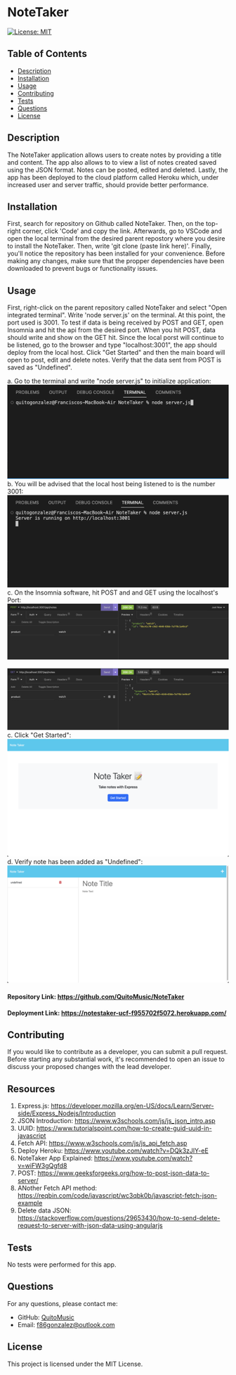 # NoteTaker

[![License: MIT](https://img.shields.io/badge/License-MIT-brightgreen.svg)](https://opensource.org/licenses/MIT)

## Table of Contents
- [Description](#description)
- [Installation](#installation)
- [Usage](#usage)
- [Contributing](#contributing)
- [Tests](#tests)
- [Questions](#questions)
- [License](#license)

## Description

The NoteTaker application allows users to create notes by providing a title and content. The app also allows to to view a list of notes created saved using the JSON format. Notes can be posted, edited and deleted. Lastly, the app has been deployed to the cloud platform called Heroku which, under increased user and server traffic, should provide better performance. 

## Installation

First, search for repository on Github called NoteTaker. Then, on the top-right corner, click 'Code' and copy the link. Afterwards, go to VSCode and open the local terminal from the desired parent repostory where you desire to install the NoteTaker. Then, write 'git clone (paste link here)'. Finally, you'll notice the repository has been installed for your convenience. Before making any changes, make sure that the propper dependencies have been downloaded to prevent bugs or functionality issues. 

## Usage

First, right-click on the parent repository called NoteTaker and select "Open integrated terminal". Write 'node server.js' on the terminal. At this point, the port used is 3001. To test if data is being received by POST and GET, open Insomnia and hit the api from the desired port. When you hit POST, data should write and show on the GET hit.  Since the local porst will continue to be listened, go to the browser and type "localhost:3001", the app should deploy from the local host. Click "Get Started" and then the main board will open to post, edit and delete notes. Verify that the data sent from POST is saved as "Undefined". 

a. Go to the terminal and write "node server.js" to initialize application:
<br>![](./Images/Node%20server.png)<br>
b. You will be advised that the local host being listened to is the number 3001:
<br>![](./Images/Local%20host.png)<br>
c. On the Insomnia software, hit POST and and GET using the localhost's Port:
<br>![](./Images/Insomnia%20POST.png)<br>
<br>![](./Images/Insomnia%20GET.png)<br>
c. Click "Get Started":
<br>![](./Images/NoteTaker%20Get%20Started.png)<br>
d. Verify note has been added as "Undefined":
<br>![](./Images/Undefined%20note%20created.png)<br>

#### Repository Link: https://github.com/QuitoMusic/NoteTaker
#### Deployment Link: https://notestaker-ucf-f955702f5072.herokuapp.com/

## Contributing

If you would like to contribute as a developer, you can submit a pull request. Before starting any substantial work, it's recommended to open an issue to discuss your proposed changes with the lead developer.

## Resources

1. Express.js: https://developer.mozilla.org/en-US/docs/Learn/Server-side/Express_Nodejs/Introduction
2. JSON Introduction: https://www.w3schools.com/js/js_json_intro.asp
3. UUID: https://www.tutorialspoint.com/how-to-create-guid-uuid-in-javascript
4. Fetch API: https://www.w3schools.com/js/js_api_fetch.asp
5. Deploy Heroku: https://www.youtube.com/watch?v=DQk3zJlY-eE
6. NoteTaker App Explained: https://www.youtube.com/watch?v=wiFW3gQgfd8
7. POST: https://www.geeksforgeeks.org/how-to-post-json-data-to-server/
8. ANother Fetch API method: https://reqbin.com/code/javascript/wc3qbk0b/javascript-fetch-json-example 
9. Delete data JSON: https://stackoverflow.com/questions/29653430/how-to-send-delete-request-to-server-with-json-data-using-angularjs

## Tests

No tests were performed for this app.

## Questions

For any questions, please contact me:

- GitHub: [QuitoMusic](https://github.com/QuitoMusic)
- Email: f86gonzalez@outlook.com

## License

This project is licensed under the MIT License.

